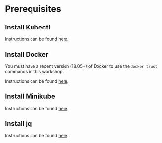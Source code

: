 # Prerequisites

## Install Kubectl

Instructions can be found [here](https://kubernetes.io/docs/tasks/tools/install-kubectl/).

## Install Docker

You must have a recent version (18.05+) of Docker to use the `docker trust` commands in this workshop.

Instructions can be found [here](https://docs.docker.com/install/).

## Install Minikube

Instructions can be found [here](https://github.com/kubernetes/minikube/releases/tag/v0.30.0).

## Install jq

Instructions can be found [here](https://stedolan.github.io/jq/download/).
